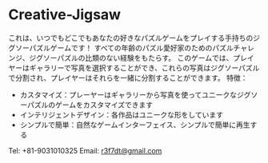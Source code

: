 # Creative-Jigsaw

これは、いつでもどこでもあなたの好きなパズルゲームをプレイする手持ちのジグソーパズルゲームです！ すべての年齢のパズル愛好家のためのパズルチャレンジ、ジグソーパズルの比類のない経験をもたらす。
このゲームでは、プレイヤーはギャラリーで写真を選択することができ、これらの写真はジグソーパズルで分割され、プレイヤーはそれらを一緒に分割することができます。 
特徴：
- カスタマイズ：プレーヤーはギャラリーから写真を使ってユニークなジグソーパズルのゲームをカスタマイズできます
- インテリジェントデザイン：各作品はユニークな形をしています
- シンプルで簡単：自然なゲームインターフェイス、シンプルで簡単に再生する

Tel: +81-9031010325
Email:  r3f7dt@gmail.com
